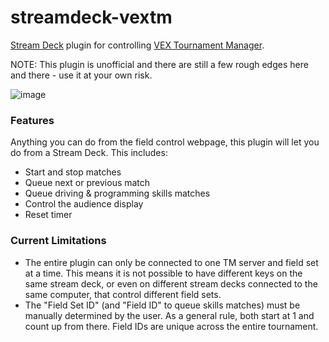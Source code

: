 # streamdeck-vextm
 [Stream Deck](https://www.elgato.com/en/welcome-to-stream-deck) plugin for controlling [VEX Tournament Manager](https://vextm.dwabtech.com/).
 
 NOTE: This plugin is unofficial and there are still a few rough edges here and there - use it at your own risk.
 
 ![image](https://user-images.githubusercontent.com/3682581/147676915-527bb66d-098a-4cb9-ad26-e0d1a23aeb94.png)

 
### Features
Anything you can do from the field control webpage, this plugin will let you do from a Stream Deck. This includes:
* Start and stop matches
* Queue next or previous match
* Queue driving & programming skills matches
* Control the audience display
* Reset timer

### Current Limitations
* The entire plugin can only be connected to one TM server and field set at a time. This means it is not possible to have different keys on the same stream deck, or even on different stream decks connected to the same computer, that control different field sets.
* The "Field Set ID" (and "Field ID" to queue skills matches) must be manually determined by the user. As a general rule, both start at 1 and count up from there. Field IDs are unique across the entire tournament.
